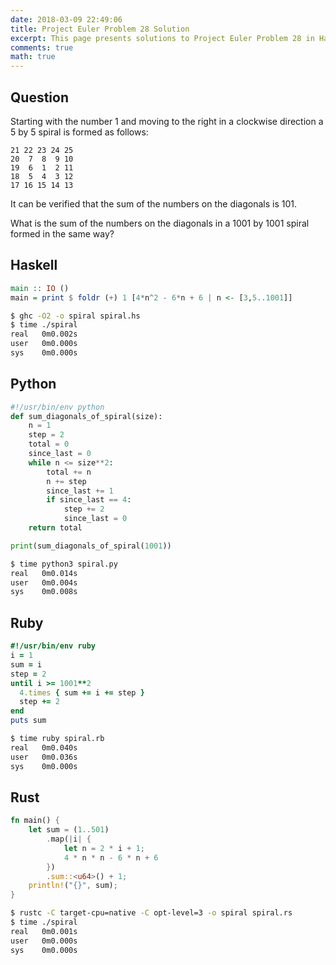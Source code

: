 ```yaml
---
date: 2018-03-09 22:49:06
title: Project Euler Problem 28 Solution
excerpt: This page presents solutions to Project Euler Problem 28 in Haskell, Python, Ruby and Rust.
comments: true
math: true
---
```



## Question

Starting with the number 1 and moving to the 
right in a clockwise direction a 5 by 5 spiral 
is formed as follows:

    21 22 23 24 25
    20  7  8  9 10
    19  6  1  2 11
    18  5  4  3 12
    17 16 15 14 13

It can be verified that the sum of the numbers 
on the diagonals is 101.

What is the sum of the numbers on the diagonals 
in a 1001 by 1001 spiral formed in the same way?






## Haskell

```haskell
main :: IO ()
main = print $ foldr (+) 1 [4*n^2 - 6*n + 6 | n <- [3,5..1001]]
```


```bash
$ ghc -O2 -o spiral spiral.hs
$ time ./spiral
real   0m0.002s
user   0m0.000s
sys    0m0.000s
```



## Python

```python
#!/usr/bin/env python
def sum_diagonals_of_spiral(size):
    n = 1
    step = 2
    total = 0
    since_last = 0
    while n <= size**2:
        total += n
        n += step
        since_last += 1
        if since_last == 4:
            step += 2
            since_last = 0
    return total

print(sum_diagonals_of_spiral(1001))
```


```bash
$ time python3 spiral.py
real   0m0.014s
user   0m0.004s
sys    0m0.008s
```



## Ruby

```ruby
#!/usr/bin/env ruby
i = 1
sum = i
step = 2
until i >= 1001**2
  4.times { sum += i += step }
  step += 2
end
puts sum
```


```bash
$ time ruby spiral.rb
real   0m0.040s
user   0m0.036s
sys    0m0.000s
```



## Rust

```rust
fn main() {
    let sum = (1..501)
        .map(|i| {
            let n = 2 * i + 1;
            4 * n * n - 6 * n + 6
        })
        .sum::<u64>() + 1;
    println!("{}", sum);
}
```


```bash
$ rustc -C target-cpu=native -C opt-level=3 -o spiral spiral.rs
$ time ./spiral
real   0m0.001s
user   0m0.000s
sys    0m0.000s
```


